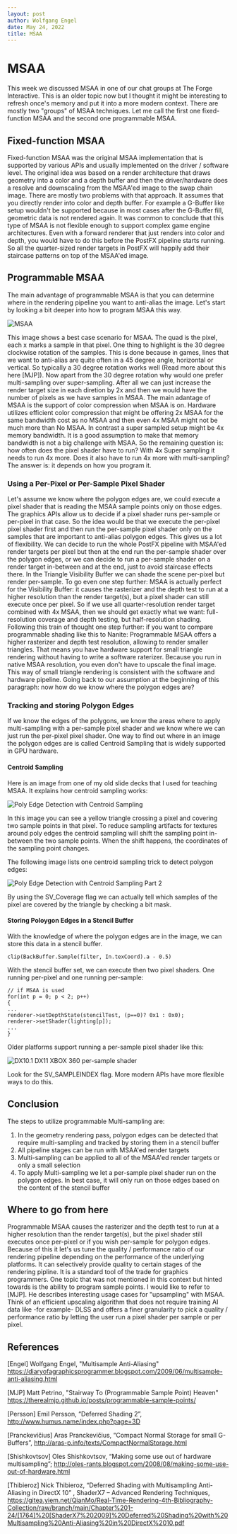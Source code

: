 ```yaml
---
layout: post
author: Wolfgang Engel
date: May 24, 2022
title: MSAA
---
```


# MSAA 
This week we discussed MSAA in one of our chat groups at The Forge Interactive. This is an older topic now but I thought it might be interesting to refresh once's memory and put it into a more modern context. There are mostly two "groups" of MSAA techniques. Let me call the first one fixed-function MSAA and the second one programmable MSAA.

## Fixed-function MSAA
Fixed-function MSAA was the original MSAA implementation that is supported by various APIs and usually implemented on the driver / software level. The original idea was based on a render architecture that draws geometry into a color and a depth buffer and then the driver/hardware does a resolve and downscaling from the MSAA'ed image to the swap chain image. 
There are mostly two problems with that approach. It assumes that you directly render into color and depth buffer. For example a G-Buffer like setup wouldn't be supported because in most cases after the G-Buffer fill, geometric data is not rendered again.
It was common to conclude that this type of MSAA is not flexible enough to support complex game engine architectures. Even with a forward renderer that just renders into color and depth, you would have to do this before the PostFX pipeline starts running. So all the quarter-sized render targets in PostFX will happily add their staircase patterns on top of the MSAA'ed image.


## Programmable MSAA
The main advantage of programmable MSAA is that you can determine where in the rendering pipeline you want to anti-alias the image. Let's start by looking a bit deeper into how to program MSAA this way.

![MSAA](Images/MSAA/Overview%20MSAA.png)

This image shows a best case scenario for MSAA. The quad is the pixel, each x marks a sample in that pixel. One thing to highlight is the 30 degree clockwise rotation of the samples. This is done because in games, lines that we want to anti-alias are quite often in a 45 degree angle, horizontal or vertical. So typically a 30 degree rotation works well (Read more about this here [MJP]).
Now apart from the 30 degree rotation why would one prefer multi-sampling over super-sampling. After all we can just increase the render target size in each diretion by 2x and then we would have the number of pixels as we have samples in MSAA. The main adantage of MSAA is the support of color compression when MSAA is on. Hardware utilizes efficient color compression that might be offering 2x MSAA for the same bandwidth cost as no MSAA and then even 4x MSAA might not be much more than No MSAA. In contrast a super sampled setup might be 4x memory bandwidth. It is a good assumption to make that memory bandwidth is not a big challenge with MSAA.
So the remaining question is: how often does the pixel shader have to run? With 4x Super sampling it needs to run 4x more. Does it also have to run 4x more with multi-sampling? The answer is: it depends on how you program it.

### Using a Per-Pixel or Per-Sample Pixel Shader
Let's assume we know where the polygon edges are, we could execute a pixel shader that is reading the MSAA sample points only on those edges. The graphics APIs allow us to decide if a pixel shader runs per-sample or per-pixel in that case. So the idea would be that we execute the per-pixel pixel shader first and then run the per-sample pixel shader only on the samples that are important to anti-alias polygon edges. 
This gives us a lot of flexibility. We can decide to run the whole PostFX pipeline with MSAA'ed render targets per pixel but then at the end run the per-sample shader over the polygon edges, or we can decide to run a per-sample shader on a render target in-between and at the end, just to avoid staircase effects there. In the Triangle Visibility Buffer we can shade the scene per-pixel but render per-sample. To go even one step further: MSAA is actually perfect for the Visibility Buffer: it causes the rasterizer and the depth test to run at a higher resolution than the render target(s), but a pixel shader can still execute once per pixel. So if we use all quarter-resolution render target combined with 4x MSAA, then we should get exactly what we want: full-resolution coverage and depth testing, but half-resolution shading. Following this train of thought one step further: if you want to compare programmable shading like this to Nanite: Programmable MSAA offers a higher rasterizer and depth test resolution, allowing to render smaller triangles. That means you have hardware support for small triangle rendering without having to write a software raterizer. Because you run in native MSAA resolution, you even don't have to upscale the final image. This way of small triangle rendering is consistent with the software and hardware pipeline.
Going back to our assumption at the beginning of this paragraph: now how do we know where the polygon edges are?

### Tracking and storing Polygon Edges
If we know the edges of the polygons, we know the areas where to apply multi-sampling with a per-sample pixel shader and we know where we can just run the per-pixel pixel shader.
One way to find out where in an image the polygon edges are is called Centroid Sampling that is widely supported in GPU hardware. 

#### Centroid Sampling
Here is an image from one of my old slide decks that I used for teaching MSAA. It explains how centroid sampling works:

![Poly Edge Detection with Centroid Sampling](Images/MSAA/PolyEdge_DetectionwithCentroidSampling.png)

In this image you can see a yellow triangle crossing a pixel and covering two sample points in that pixel. To reduce sampling artifacts for textures around poly edges the centroid sampling will shift the sampling point in-between the two sample points. 
When the shift happens, the coordinates of the sampling point changes.  

The following image lists one centroid sampling trick to detect polygon edges:

![Poly Edge Detection with Centroid Sampling Part 2](Images/MSAA/PolyEdge_DetectionwithCentroidSampling_Part2.png)

By using the SV_Coverage flag we can actually tell which samples of the pixel are covered by the triangle by checking a bit mask.


#### Storing Poloygon Edges in a Stencil Buffer
With the knowledge of where the polygon edges are in the image, we can store this data in a stencil buffer.

```
clip(BackBuffer.Sample(filter, In.texCoord).a - 0.5)
```

With the stencil buffer set, we can execute then two pixel shaders. One running per-pixel and one running per-sample:

```
// if MSAA is used
for(int p = 0; p < 2; p++)
{
...
renderer->setDepthState(stencilTest, (p==0)? 0x1 : 0x0);
renderer->setShader(lighting[p]);
...
}
```

Older platforms support running a per-sample pixel shader like this:

![DX10.1 DX11 XBOX 360 per-sample shader](Images/MSAA/Per-SampleShader.png)

Look for the SV_SAMPLEINDEX flag. More modern APIs have more flexible ways to do this.


## Conclusion
The steps to utilize programmable Multi-sampling are:

1. In the geometry rendering pass, polygon edges can be detected that require multi-sampling and tracked by storing them in a stencil buffer
2. All pipeline stages can be run with MSAA'ed render targets
3. Multi-sampling can be applied to all of the MSAA'ed render targets or only a small selection
4. To apply Multi-sampling we let a per-sample pixel shader run on the polygon edges. In best case, it will only run on those edges based on the content of the stencil buffer


## Where to go from here
Programmable MSAA causes the rasterizer and the depth test to run at a higher resolution than the render target(s), but the pixel shader still executes once per-pixel or if you wish per-sample for polygon edges. Because of this it let's us tune the quality / performance ratio of our rendering pipeline depending on the performance of the underlying platforms. It can selectively provide quality to certain stages of the rendering pipline. It is a standard tool of the trade for graphics programmers. 
One topic that was not mentioned in this context but hinted towards is the ability to program sample points. I would like to refer to [MJP].
He describes interesting usage cases for "upsampling" with MSAA. Think of an efficient upscaling algorithm that does not require training AI data like -for example- DLSS and offers a finer granularity to pick a quality / performance ratio by letting the user run a pixel shader per sample or per pixel.



## References

[Engel] Wolfgang Engel, "Multisample Anti-Aliasing" https://diaryofagraphicsprogrammer.blogspot.com/2009/06/multisample-anti-aliasing.html

[MJP] Matt Petrino, "Stairway To (Programmable Sample Point) Heaven" https://therealmjp.github.io/posts/programmable-sample-points/

[Persson] Emil Persson, “Deferred Shading 2”, http://www.humus.name/index.php?page=3D

[Pranckevičius] Aras Pranckevičius, “Compact Normal Storage for small G-Buffers”, http://aras-p.info/texts/CompactNormalStorage.html

[Shishkovtsov] Oles Shishkovtsov, “Making some use out of hardware multisampling”; http://oles-rants.blogspot.com/2008/08/making-some-use-out-of-hardware.html 

[Thibieroz] Nick Thibieroz, “Deferred Shading with Multisampling Anti-Aliasing in DirectX 10” , ShaderX7 – Advanced Rendering Techniques, https://gitea.yiem.net/QianMo/Real-Time-Rendering-4th-Bibliography-Collection/raw/branch/main/Chapter%201-24/[1764]%20[ShaderX7%202009]%20Deferred%20Shading%20with%20Multisampling%20Anti-Aliasing%20in%20DirectX%2010.pdf







